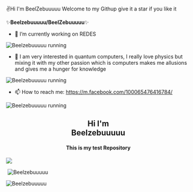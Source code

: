 ✌️Hi I'm BeelZebuuuuu Welcome to my Githup give it a star if you like it


✨**Beelzebuuuuu/BeelZebuuuuu**✨



- 🔭 I’m currently working on REDES 

![Beelzebuuuuu running](https://www.computerworld.es/archivos/201401/cisco-datacenter2.jpg)

- 🌱 I am very interested in quantum computers, I really love physics but mixing it with my other passion which is computers makes me allusions and gives me a hunger for knowledge

 
![Beelzebuuuuu running](https://computerworldmexico.com.mx/wp-content/uploads/2020/02/computacion-cuantica.jpg)

- 📫 How to reach me: https://m.facebook.com/100065476416784/  
 
![Beelzebuuuuu running](https://blog.ehcgroup.io/wp-content/uploads/2019/06/pelis.jpg)



<h2 align="center">Hi I'm <br>Beelzebuuuuu</h1>
<h4 align="center">This is my test Repository</h3>


  </a>
  <a href="https://github.com/Beelzebuuuuu?tab=followers">
    <img src="https://img.shields.io/github/followers/phaticusthiccy?color=ff69b4&label=Followers&style=plastic">

  </a>
</p

<p>&nbsp;<img align="center" src="https://github-readme-stats.vercel.app/api?username=Beelzebuuuui&show_icons=true&theme=nightowl" alt="Beelzebuuuuu" /></p>

<p><img align="center" src="https://github-readme-streak-stats.herokuapp.com/?user=Beelzebuuuuu&theme=nightowl" alt="Beelzebuuuuu" /></p>
</details>
